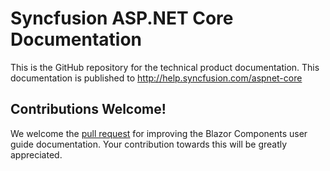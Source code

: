 # Syncfusion ASP.NET Core Documentation

This is the GitHub repository for the technical product documentation. This documentation is published to http://help.syncfusion.com/aspnet-core

## Contributions Welcome!

We welcome the [pull request](https://docs.github.com/en/github/managing-files-in-a-repository/editing-files-in-another-users-repository) for improving the Blazor Components user guide documentation. Your contribution towards this will be greatly appreciated.

